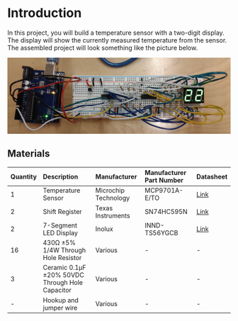 # Introduction

In this project, you will build a temperature sensor with a two-digit display. The display will show the currently measured temperature from the sensor. The assembled project will look something like the picture below.

![](/assets/prototype_complete.jpg)

## Materials

| Quantity | Description | Manufacturer | Manufacturer Part Number | Datasheet |
| :--- | :--- | :--- | :--- | :--- |
| 1 | Temperature Sensor | Microchip Technology | MCP9701A-E/TO | [Link](http://ww1.microchip.com/downloads/en/DeviceDoc/20001942G.pdf) |
| 2 | Shift Register | Texas Instruments | SN74HC595N | [Link](http://www.ti.com/lit/ds/symlink/sn74hc595.pdf) |
| 2 | 7-Segment LED Display | Inolux | INND-TS56YGCB | [Link](http://www.inolux-corp.com/datasheet/Display/Through-Hole-Display/SingleDigit/INND-TS56%20Series_V1.0.pdf) |
| 16 | 430Ω ±5% 1/4W Through Hole Resistor | Various | - | - |
| 3 | Ceramic 0.1µF ±20% 50VDC Through Hole Capacitor | Various | - | - |
| - | Hookup and jumper wire | Various | - | - |
